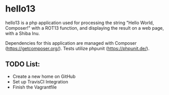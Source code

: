 hello13
======

hello13 is a php application used for processing the string "Hello World, Composer!"
with a ROT13 function, and displaying the result on a web page, with a Shiba
Inu.

Dependencies for this application are managed with Composer (https://getcomposer.org/).
Tests utilize phpunit (https://phpunit.de/).

## TODO List:
* Create a new home on GitHub
* Set up TravisCI Integration
* Finish the Vagrantfile
